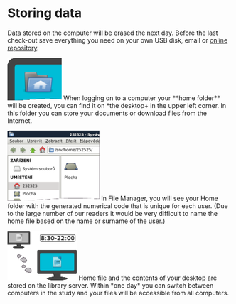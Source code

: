# Storing data

<div class="alert alert-info text-center" role="alert">
    Data stored on the computer will be erased the next day.
Before the last check-out save everything you need on your own USB disk, email or 
    <a href="http://www.uschovna.cz/" class="alert-link">online repository</a>.
</div>

<p class="with-image">
    <img class="on-left" src="/images/help/ukladaniDat/homeFolder.png">
    When logging on to a computer your **home folder** will be created, you can find it on *the desktop+ in the upper left corner. In this folder you can store your documents or download files from the Internet.
</p>

<p class="with-image">
    <img class="on-right" src="/images/help/ukladaniDat/fileManager.png">
    In File Manager, you will see your Home folder with the generated numerical code that is unique for each user. (Due to the large number of our readers it would be very difficult to name the home file based on the name or surname of the user.)
</p>

<p class="with-image">
    <img class="on-left" src="/images/help/ukladaniDat/server.png">
    Home file and the contents of your desktop are stored on the library server. Within *one day* you can switch between computers in the study and your files will be accessible from all computers.
</p>
